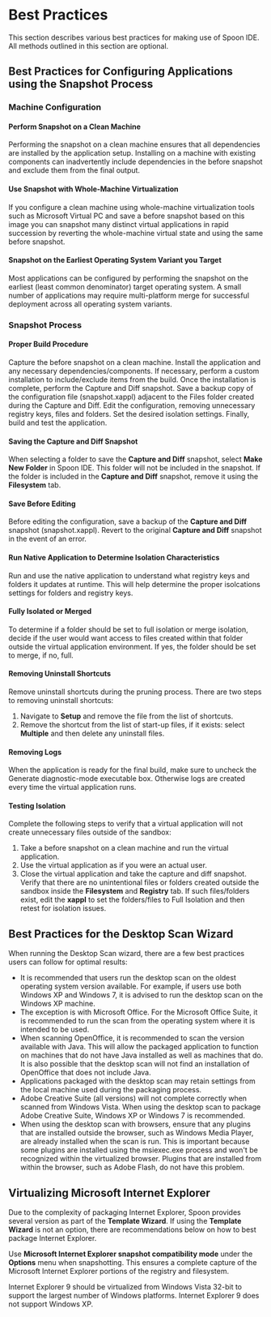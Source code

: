 # Best Practices #
This section describes various best practices for making use of Spoon IDE. All methods outlined in this section are optional.

## Best Practices for Configuring Applications using the Snapshot Process ##

### Machine Configuration ###

#### Perform Snapshot on a Clean Machine ####
Performing the snapshot on a clean machine ensures that all dependencies are installed by the application setup. Installing on a machine with existing components can inadvertently include dependencies in the before snapshot and exclude them from the final output.

#### Use Snapshot with Whole-Machine Virtualization ####

If you configure a clean machine using whole-machine virtualization tools such as Microsoft Virtual PC and save a before snapshot based on this image you can snapshot many distinct virtual applications in rapid succession by reverting the whole-machine virtual state and using the same before snapshot.

#### Snapshot on the Earliest Operating System Variant you Target ####

Most applications can be configured by performing the snapshot on the earliest (least common denominator) target operating system. A small number of applications may require multi-platform merge for successful deployment across all operating system variants.

### Snapshot Process ###

#### Proper Build ﻿Procedure ####
Capture the before snapshot on a clean machine. Install the application and any necessary dependencies/components. If necessary, perform a custom installation to include/exclude items from the build. Once the installation is complete, perform the Capture and Diff snapshot. Save a backup copy of the configuration file (snapshot.xappl) adjacent to the Files folder created during the Capture and Diff. Edit the configuration, removing unnecessary registry keys, files and folders. Set the desired isolation settings. Finally, build and test the application.

#### Saving the Capture and Diff Snapshot ####

When selecting a folder to save the **Capture and Diff** snapshot, select **Make New Folder** in Spoon IDE. This folder will not be included in the snapshot. If the folder is included in the **Capture and Diff** snapshot, remove it using the **Filesystem** tab.

#### Save Before Editing ####

Before editing the configuration, save a backup of the **Capture and Diff** snapshot (snapshot.xappl). Revert to the original **Capture and Diff** snapshot in the event of an error.

#### Run Native Application to Determine Isolation Characteristics ####

Run and use the native application to understand what registry keys and folders it updates at runtime. This will help determine the proper isolcations settings for folders and registry keys.

#### Fully Isolated or Merged ####

To determine if a folder should be set to full isolation or merge isolation, decide if the user would want access to files created within that folder outside the virtual application environment. If yes, the folder should be set to merge, if no, full.

#### Removing Uninstall Shortcuts ####

Remove uninstall shortcuts during the pruning process. There are two steps to removing uninstall shortcuts:

1. Navigate to **Setup** and remove the file from the list of shortcuts.
2. Remove the shortcut from the list of start-up files, if it exists: select **Multiple** and then delete any uninstall files.

#### Removing Logs ####

When the application is ready for the final build, make sure to uncheck the Generate diagnostic-mode executable box. Otherwise logs are created every time the virtual application runs.

#### Testing Isolation ####

Complete the following steps to verify that a virtual application will not create unnecessary files outside of the sandbox:

1. Take a before snapshot on a clean machine and run the virtual application. 
2. Use the virtual application as if you were an actual user.
3. Close the virtual application and take the capture and diff snapshot. Verify that there are no unintentional files or folders created outside the sandbox inside the **Filesystem** and **Registry** tab. If such files/folders exist, edit the **xappl** to set the folders/files to Full Isolation and then retest for isolation issues.


## Best Practices for the Desktop Scan Wizard ##
When running the Desktop Scan wizard, there are a few best practices users can follow for optimal results:

- It is recommended that users run the desktop scan on the oldest operating system version available. For example, if users use both Windows XP and Windows 7, it is advised to run the desktop scan on the Windows XP machine.
- The exception is with Microsoft Office. For the Microsoft Office Suite, it is recommended to run the scan from the operating system where it is intended to be used.
- When scanning OpenOffice, it is recommended to scan the version available with Java. This will allow the packaged application to function on machines that do not have Java installed as well as machines that do. It is also possible that the desktop scan will not find an installation of OpenOffice that does not include Java.
- Applications packaged with the desktop scan may retain settings from the local machine used during the packaging process.
- Adobe Creative Suite (all versions) will not complete correctly when scanned from Windows Vista. When using the desktop scan to package Adobe Creative Suite, Windows XP or Windows 7 is recommended.
- When using the desktop scan with browsers, ensure that any plugins that are installed outside the browser, such as Windows Media Player, are already installed when the scan is run. This is important because some plugins are installed using the msiexec.exe process and won't be recognized within the virtualized browser. Plugins that are installed from within the browser, such as Adobe Flash, do not have this problem.

## Virtualizing Microsoft Internet Explorer ##
Due to the complexity of packaging Internet Explorer, Spoon provides several version as part of the **Template Wizard**. If using the **Template Wizard** is not an option, there are recommendations below on how to best package Internet Explorer.

Use **Microsoft Internet Explorer snapshot compatibility mode** under the **Options** menu when snapshotting. This ensures a complete capture of the Microsoft Internet Explorer portions of the registry and filesystem.

Internet Explorer 9 should be virtualized from Windows Vista 32-bit to support the largest number of Windows platforms. Internet Explorer 9 does not support Windows XP.

